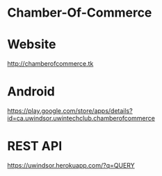 # Chamber-Of-Commerce

# Website
http://chamberofcommerce.tk

# Android
https://play.google.com/store/apps/details?id=ca.uwindsor.uwintechclub.chamberofcommerce

# REST API
https://uwindsor.herokuapp.com/?q=QUERY
